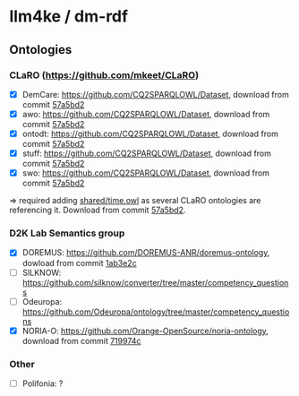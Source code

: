 # llm4ke / dm-rdf

## Ontologies

### CLaRO (https://github.com/mkeet/CLaRO)

* [X] DemCare: https://github.com/CQ2SPARQLOWL/Dataset, download from commit [57a5bd2](https://github.com/CQ2SPARQLOWL/Dataset/commit/57a5bd2ab66c8a40041af6e20cb965bd69766496)
* [X] awo: https://github.com/CQ2SPARQLOWL/Dataset, download from commit [57a5bd2](https://github.com/CQ2SPARQLOWL/Dataset/commit/57a5bd2ab66c8a40041af6e20cb965bd69766496)
* [X] ontodt: https://github.com/CQ2SPARQLOWL/Dataset, download from commit [57a5bd2](https://github.com/CQ2SPARQLOWL/Dataset/commit/57a5bd2ab66c8a40041af6e20cb965bd69766496)
* [X] stuff: https://github.com/CQ2SPARQLOWL/Dataset, download from commit [57a5bd2](https://github.com/CQ2SPARQLOWL/Dataset/commit/57a5bd2ab66c8a40041af6e20cb965bd69766496)
* [X] swo: https://github.com/CQ2SPARQLOWL/Dataset, download from commit [57a5bd2](https://github.com/CQ2SPARQLOWL/Dataset/commit/57a5bd2ab66c8a40041af6e20cb965bd69766496)

=> required adding [shared/time.owl](shared%2Ftime.owl) as several CLaRO ontologies are referencing it. Download from commit [57a5bd2](https://github.com/CQ2SPARQLOWL/Dataset/commit/57a5bd2ab66c8a40041af6e20cb965bd69766496).

### D2K Lab Semantics group

* [X] DOREMUS: https://github.com/DOREMUS-ANR/doremus-ontology, dowload from commit [1ab3e2c](https://github.com/DOREMUS-ANR/doremus-ontology/commit/1ab3e2cea98474081d80ce6de0718bd3dc60a1a9)
* [ ] SILKNOW: https://github.com/silknow/converter/tree/master/competency_questions
* [ ] Odeuropa: https://github.com/Odeuropa/ontology/tree/master/competency_questions
* [X] NORIA-O: https://github.com/Orange-OpenSource/noria-ontology, download from commit [719974c](https://github.com/Orange-OpenSource/noria-ontology/commit/719974c63863480ab197eac319aabfaf50fa6112)

### Other

* [ ] Polifonia: ?